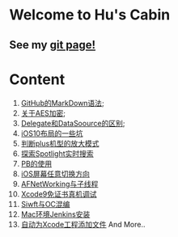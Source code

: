 # Welcome to Hu's Cabin

## See my [git page!](https://huweitao.github.io/Memo/)

# Content
1. [GitHub的MarkDown语法](https://github.com/huweitao/Memo/blob/master/GitHub%E7%9A%84MarkDown%E8%AF%AD%E6%B3%95.md);
2. [关于AES加密](https://github.com/huweitao/Memo/blob/master/iOS/AES%E5%8A%A0%E5%AF%86.md);
3. [Delegate和DataSoource的区别](https://github.com/huweitao/Memo/blob/master/iOS/iOS%E4%B8%ADDelegate%E5%92%8CDataSoource%E7%9A%84%E5%8C%BA%E5%88%AB.md);
4. [iOS10布局的一些坑](https://github.com/huweitao/Memo/blob/master/iOS/iOS10%E5%B8%83%E5%B1%80%E7%9A%84%E4%B8%80%E4%BA%9B%E5%9D%91%EF%BC%88%E4%BF%AE%E6%94%B9%EF%BC%89.md)
5. [判断plus机型的放大模式](https://github.com/huweitao/Memo/blob/master/iOS/%E5%88%A4%E6%96%ADplus%E6%9C%BA%E5%9E%8B%E6%94%BE%E5%A4%A7%E6%A8%A1%E5%BC%8F/%E5%88%A4%E6%96%ADplus%E6%9C%BA%E5%9E%8B%E6%98%AF%E5%90%A6%E5%BC%80%E5%90%AF%E6%94%BE%E5%A4%A7%E6%A8%A1%E5%BC%8F%EF%BC%88%E4%BF%AE%E6%94%B9%EF%BC%89.md)
6. [探索Spotlight实时搜索](https://github.com/huweitao/Memo/blob/master/iOS/%E6%8E%A2%E7%B4%A2Spotlight%E5%AE%9E%E6%97%B6%E6%90%9C%E7%B4%A2/%E6%8E%A2%E7%B4%A2Spotlight%E5%AE%9E%E6%97%B6%E6%90%9C%E7%B4%A2.md)
7. [PB的使用](https://github.com/huweitao/Memo/blob/master/iOS/PB%E7%9A%84%E4%BD%BF%E7%94%A8/ProtocolBuffer%E7%9A%84%E4%BD%BF%E7%94%A8.md)
8. [iOS屏幕任意切换方向](https://github.com/huweitao/Memo/blob/master/iOS/iOS%E5%BA%94%E7%94%A8%E5%BC%BA%E5%88%B6%E5%88%87%E6%8D%A2%E6%A8%AA%E7%AB%96%E5%B1%8F/iOS%E5%BA%94%E7%94%A8%E5%BC%BA%E5%88%B6%E5%88%87%E6%8D%A2%E6%A8%AA%E7%AB%96%E5%B1%8F.md)
9. [AFNetWorking与子线程](https://github.com/huweitao/Memo/blob/master/iOS/AFNetworking%E4%B8%BA%E4%BB%80%E4%B9%88%E9%9C%80%E8%A6%81%E5%BC%80%E5%AD%90%E7%BA%BF%E7%A8%8B.md)
10. [Xcode9免证书真机调试](https://github.com/huweitao/Memo/blob/master/iOS/xcode%E5%85%8D%E8%AF%81%E4%B9%A6%E8%B0%83%E8%AF%95/xcode9%E5%85%8D%E8%AF%81%E4%B9%A6%E8%B0%83%E8%AF%95.md)
11. [Siwft与OC混编](https://github.com/huweitao/Memo/blob/master/iOS/OC%E4%B8%8Eswift%E6%B7%B7%E7%BC%96/OC%E4%B8%8Eswift%E6%B7%B7%E7%BC%96%E6%A8%A1%E5%BC%8F.md)
12. [Mac环境Jenkins安装](https://github.com/huweitao/Memo/blob/master/Jenkins%E9%85%8D%E7%BD%AE/Mac%E7%8E%AF%E5%A2%83%E5%AE%89%E8%A3%85Jenkins.md)
13. [自动为Xcode工程添加文件](https://github.com/huweitao/Memo/blob/master/Xcode%20Project/%E8%87%AA%E5%8A%A8%E4%B8%BAXcode%20project%E6%B7%BB%E5%8A%A0%E6%96%87%E4%BB%B6.md)
And More..
